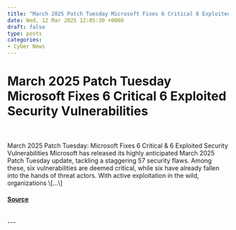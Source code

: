 ```yaml
---
title: "March 2025 Patch Tuesday Microsoft Fixes 6 Critical 6 Exploited Security Vulnerabilities"
date: Wed, 12 Mar 2025 12:05:30 +0000
draft: false
type: posts
categories: 
- Cyber News
---
```

# March 2025 Patch Tuesday Microsoft Fixes 6 Critical 6 Exploited Security Vulnerabilities

<br/>

<br/>
March 2025 Patch Tuesday: Microsoft Fixes 6 Critical & 6 Exploited Security Vulnerabilities Microsoft has released its highly anticipated March 2025 Patch Tuesday update, tackling a staggering 57 security flaws. Among these, six vulnerabilities are deemed critical, while six have already fallen into the hands of threat actors. With active exploitation in the wild, organizations \[…\]

#### [Source](https://socradar.io/march-2025-patch-tuesday-microsoft-fixes-6-critical-6-exploited-security-vulnerabilities/)

<br/>
---
